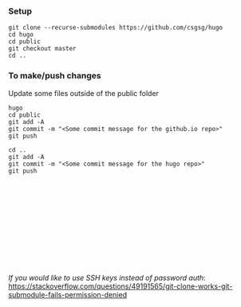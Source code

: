 ### Setup
```
git clone --recurse-submodules https://github.com/csgsg/hugo
cd hugo
cd public
git checkout master
cd ..
```
### To make/push changes
Update some files outside of the public folder
```
hugo
cd public
git add -A
git commit -m "<Some commit message for the github.io repo>"
git push

cd ..
git add -A
git commit -m "<Some commit message for the hugo repo>"
git push
```  
<br /> 
<br /> 
<br /> 
<br /> 
<br /> 
<br /> 
<br /> 
<br /> 
<br /> 
<br /> 

*If you would like to use SSH keys instead of password auth*: https://stackoverflow.com/questions/49191565/git-clone-works-git-submodule-fails-permission-denied
